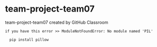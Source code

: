 # team-project-team07
team-project-team07 created by GitHub Classroom

```
if you have this error >> ModuleNotFoundError: No module named 'PIL'
  
  pip install pillow

```
